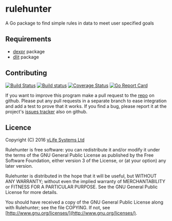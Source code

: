 rulehunter
==========
A Go package to find simple rules in data to meet user specified goals

Requirements
------------
* [dexpr](https://github.com/lawrencewoodman/dexpr) package
* [dlit](https://github.com/lawrencewoodman/dlit) package

Contributing
------------
[![Build Status](https://travis-ci.org/vlifesystems/rulehunter.svg?branch=master)](https://travis-ci.org/vlifesystems/rulehunter)
[![Build status](https://ci.appveyor.com/api/projects/status/xvo3bke1bb84oigk?svg=true)](https://ci.appveyor.com/project/LawrenceWoodman/rulehunter)
[![Coverage Status](https://coveralls.io/repos/vlifesystems/rulehunter/badge.svg?branch=master)](https://coveralls.io/r/vlifesystems/rulehunter?branch=master)
[![Go Report Card](https://goreportcard.com/badge/github.com/vlifesystems/rulehunter)](https://goreportcard.com/report/github.com/vlifesystems/rulehunter)

If you want to improve this program make a pull request to the [repo](https://github.com/vlifesystems/rulehunter) on github.  Please put any pull requests in a separate branch to ease integration and add a test to prove that it works.  If you find a bug, please report it at the project's [issues tracker](https://github.com/vlifesystems/rulehunter/issues) also on github.


Licence
-------
Copyright (C) 2016 [vLife Systems Ltd](http://vlifesystems.com)

Rulehunter is free software: you can redistribute it and/or modify
it under the terms of the GNU General Public License as published by
the Free Software Foundation, either version 3 of the License, or
(at your option) any later version.

Rulehunter is distributed in the hope that it will be useful,
but WITHOUT ANY WARRANTY; without even the implied warranty of
MERCHANTABILITY or FITNESS FOR A PARTICULAR PURPOSE.  See the
GNU General Public License for more details.

You should have received a copy of the GNU General Public License
along with Rulehunter; see the file COPYING.  If not, see
[http://www.gnu.org/licenses/](http://www.gnu.org/licenses/).

